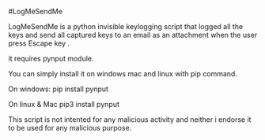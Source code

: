#LogMeSendMe
   
    
   
LogMeSendMe is a python invisible keylogging script that logged all the keys and send all captured keys to an email as an attachment when the user press Escape key <Esc>.

it requires pynput module.

You can simply install it on windows mac and linux with pip command.

On windows:
pip install pynput

On linux & Mac
pip3 install pynput

This script is not intented for any malicious activity and neither i endorse it to be used for any malicious purpose.
